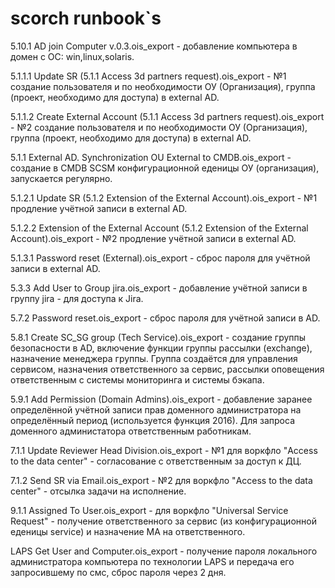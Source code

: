 # scorch runbook`s

5.10.1 AD join Computer v.0.3.ois_export - добавление компьютера в домен с ОС: win,linux,solaris.

5.1.1.1 Update SR (5.1.1 Access 3d partners request).ois_export - №1 создание пользователя и по необходимости ОУ (Организация), группа (проект, необходимо для доступа) в external AD.

5.1.1.2 Create External Account (5.1.1 Access 3d partners request).ois_export - №2 создание пользователя и по необходимости ОУ (Организация), группа (проект, необходимо для доступа) в external AD.

5.1.1 External AD. Synchronization OU External to CMDB.ois_export - создание в CMDB SCSM конфигурационной еденицы ОУ (организация), запускается регулярно.

5.1.2.1 Update SR (5.1.2 Extension of the External Account).ois_export  - №1 продление учётной записи в external AD.

5.1.2.2 Extension of the External Account (5.1.2 Extension of the External Account).ois_export  - №2 продление учётной записи в external AD.

5.1.3.1 Password reset (External).ois_export - сброс пароля для учётной записи в external AD.

5.3.3 Add User to Group jira.ois_export - добавление учётной записи в группу jira - для доступа к Jira.

5.7.2 Password reset.ois_export - сброс пароля для учётной записи в AD.

5.8.1 Create SC_SG group (Tech Service).ois_export - создание группы безопасности в AD, включение функции группы рассылки (exchange), назначение менеджера группы. Группа создаётся для управления сервисом, назначения ответственного за сервис, рассылки оповещения ответственным с системы мониторинга и системы бэкапа.

5.9.1 Add Permission (Domain Admins).ois_export - добавление заранее определённой учётной записи прав доменного администратора на определённый период (используется функция 2016). Для запроса доменного администатора ответственным работникам.

7.1.1 Update Reviewer Head Division.ois_export - №1 для воркфло "Access to the data center" - согласование с ответственным за доступ к ДЦ.

7.1.2 Send SR via Email.ois_export - №2 для воркфло "Access to the data center" - отсылка задачи на исполнение.

9.1.1 Assigned To User.ois_export - для воркфло "Universal Service Request" - получение ответственного за сервис (из конфигурационной еденицы service) и назначение МА на ответственного.

LAPS Get User and Computer.ois_export - получение пароля локального администратора компьютера по технологии LAPS и передача его запросившему по смс, сброс пароля через 2 дня.

